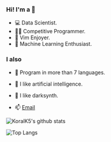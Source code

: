 ### Hi! I'm a 👋

- 💻 Data Scientist.
- 👨‍💻 Competitive Programmer.
- 📜 Vim Enjoyer.
- 🤖 Machine Learning Enthusiast.

### I also
- 🐍 Program in more than 7 languages.
- 🧠 I like artificial intelligence.
- 🎵 I like darksynth.

- 📫 [Email](kulacoglukoral@gmail.com)

![KoralK5's github stats](https://github-readme-stats.vercel.app/api?username=KoralK5&show_icons=true&theme=gruvbox)

![Top Langs](https://github-readme-stats.vercel.app/api/top-langs/?username=KoralK5&show_icons=true&theme=gruvbox)
